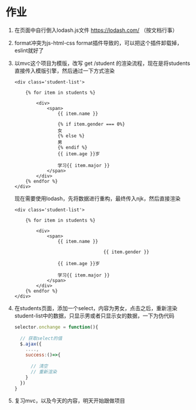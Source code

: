 # 作业

1. 在页面中自行倒入lodash.js文件 https://lodash.com/ （按文档行事）

2. format冲突为js-html-css format插件导致的，可以把这个插件卸载掉，eslint就好了

3. 以mvc这个项目为模版，改写 get /student 的渲染流程，现在是将students直接传入模版引擎，然后通过一下方式渲染

   ```jinja2
   <div class='student-list'>
   
       {% for item in students %}
   
           <div>
               <span>
                   {{ item.name }}
   
                   {% if item.gender === 0%}
                   女
                   {% else %}
                   男
                   {% endif %}
                   {{ item.age }}岁
   
                   学习{{ item.major }}
               </span>
           </div>
       {% endfor %}
   </div>
   ```

   现在需要使用lodash，先将数据进行重构，最终传入njk，然后直接渲染

   ```jinja2
   <div class='student-list'>
   
       {% for item in students %}
   
           <div>
               <span>
                   {{ item.name }}
   
    								{{ item.gender }}
                  
                   {{ item.age }}岁
   
                   学习{{ item.major }}
               </span>
           </div>
       {% endfor %}
   </div>
   ```

4. 在students页面，添加一个select，内容为男女，点击之后，重新渲染student-list中的数据，只显示男或者只显示女的数据，一下为伪代码

   ```js
   selector.onchange = function(){
     
     // 获取select的值
     $.ajax({
       ....,
       success:()=>{
         
         // 清空
         // 重新渲染
       }
     })
   }
   ```

5. 复习mvc，以及今天的内容，明天开始跟做项目

